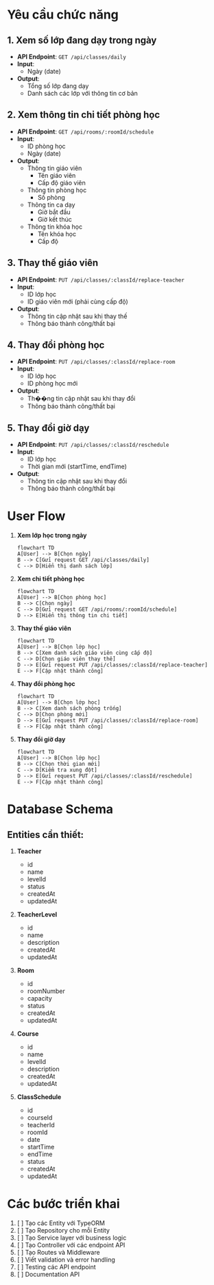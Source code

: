 # Yêu cầu chức năng

## 1. Xem số lớp đang dạy trong ngày
- **API Endpoint**: `GET /api/classes/daily`
- **Input**: 
  - Ngày (date)
- **Output**:
  - Tổng số lớp đang dạy
  - Danh sách các lớp với thông tin cơ bản

## 2. Xem thông tin chi tiết phòng học
- **API Endpoint**: `GET /api/rooms/:roomId/schedule`
- **Input**:
  - ID phòng học
  - Ngày (date)
- **Output**:
  - Thông tin giáo viên
    - Tên giáo viên
    - Cấp độ giáo viên
  - Thông tin phòng học
    - Số phòng
  - Thông tin ca dạy
    - Giờ bắt đầu
    - Giờ kết thúc
  - Thông tin khóa học
    - Tên khóa học
    - Cấp độ

## 3. Thay thế giáo viên
- **API Endpoint**: `PUT /api/classes/:classId/replace-teacher`
- **Input**:
  - ID lớp học
  - ID giáo viên mới (phải cùng cấp độ)
- **Output**:
  - Thông tin cập nhật sau khi thay thế
  - Thông báo thành công/thất bại

## 4. Thay đổi phòng học
- **API Endpoint**: `PUT /api/classes/:classId/replace-room`
- **Input**:
  - ID lớp học
  - ID phòng học mới
- **Output**:
  - Th��ng tin cập nhật sau khi thay đổi
  - Thông báo thành công/thất bại

## 5. Thay đổi giờ dạy
- **API Endpoint**: `PUT /api/classes/:classId/reschedule`
- **Input**:
  - ID lớp học
  - Thời gian mới (startTime, endTime)
- **Output**:
  - Thông tin cập nhật sau khi thay đổi
  - Thông báo thành công/thất bại

# User Flow

1. **Xem lớp học trong ngày**
   ```mermaid
   flowchart TD
   A[User] --> B[Chọn ngày]
   B --> C[Gửi request GET /api/classes/daily]
   C --> D[Hiển thị danh sách lớp]
   ```

2. **Xem chi tiết phòng học**
   ```mermaid
   flowchart TD
   A[User] --> B[Chọn phòng học]
   B --> C[Chọn ngày]
   C --> D[Gửi request GET /api/rooms/:roomId/schedule]
   D --> E[Hiển thị thông tin chi tiết]
   ```

3. **Thay thế giáo viên**
   ```mermaid
   flowchart TD
   A[User] --> B[Chọn lớp học]
   B --> C[Xem danh sách giáo viên cùng cấp độ]
   C --> D[Chọn giáo viên thay thế]
   D --> E[Gửi request PUT /api/classes/:classId/replace-teacher]
   E --> F[Cập nhật thành công]
   ```

4. **Thay đổi phòng học**
   ```mermaid
   flowchart TD
   A[User] --> B[Chọn lớp học]
   B --> C[Xem danh sách phòng trống]
   C --> D[Chọn phòng mới]
   D --> E[Gửi request PUT /api/classes/:classId/replace-room]
   E --> F[Cập nhật thành công]
   ```

5. **Thay đổi giờ dạy**
   ```mermaid
   flowchart TD
   A[User] --> B[Chọn lớp học]
   B --> C[Chọn thời gian mới]
   C --> D[Kiểm tra xung đột]
   D --> E[Gửi request PUT /api/classes/:classId/reschedule]
   E --> F[Cập nhật thành công]
   ```

# Database Schema

## Entities cần thiết:

1. **Teacher**
   - id
   - name
   - levelId
   - status
   - createdAt
   - updatedAt

2. **TeacherLevel**
   - id
   - name
   - description
   - createdAt
   - updatedAt

3. **Room**
   - id
   - roomNumber
   - capacity
   - status
   - createdAt
   - updatedAt

4. **Course**
   - id
   - name
   - levelId
   - description
   - createdAt
   - updatedAt

5. **ClassSchedule**
   - id
   - courseId
   - teacherId
   - roomId
   - date
   - startTime
   - endTime
   - status
   - createdAt
   - updatedAt

# Các bước triển khai

1. [ ] Tạo các Entity với TypeORM
2. [ ] Tạo Repository cho mỗi Entity
3. [ ] Tạo Service layer với business logic
4. [ ] Tạo Controller với các endpoint API
5. [ ] Tạo Routes và Middleware
6. [ ] Viết validation và error handling
7. [ ] Testing các API endpoint
8. [ ] Documentation API 